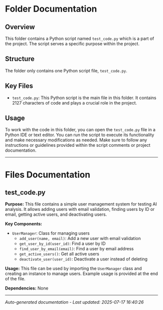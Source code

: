 # Folder Documentation

## Overview
This folder contains a Python script named `test_code.py` which is a part of the project. The script serves a specific purpose within the project.

## Structure
The folder only contains one Python script file, `test_code.py`.

## Key Files
- `test_code.py`: This Python script is the main file in this folder. It contains 2127 characters of code and plays a crucial role in the project.

## Usage
To work with the code in this folder, you can open the `test_code.py` file in a Python IDE or text editor. You can run the script to execute its functionality and make necessary modifications as needed. Make sure to follow any instructions or guidelines provided within the script comments or project documentation.

---

# Files Documentation

## test_code.py

**Purpose:** This file contains a simple user management system for testing AI analysis. It allows adding users with email validation, finding users by ID or email, getting active users, and deactivating users.

**Key Components:**
- `UserManager`: Class for managing users
  - `add_user(name, email)`: Add a new user with email validation
  - `get_user_by_id(user_id)`: Find a user by ID
  - `find_user_by_email(email)`: Find a user by email address
  - `get_active_users()`: Get all active users
  - `deactivate_user(user_id)`: Deactivate a user instead of deleting

**Usage:** This file can be used by importing the `UserManager` class and creating an instance to manage users. Example usage is provided at the end of the file.

**Dependencies:** None

---
*Auto-generated documentation - Last updated: 2025-07-17 16:40:26*

